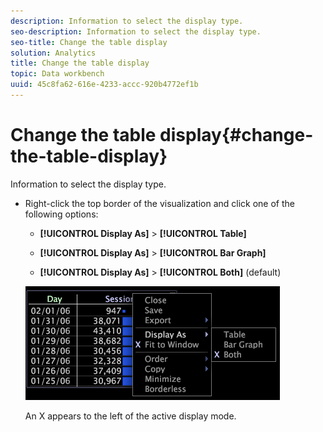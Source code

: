```yaml
---
description: Information to select the display type.
seo-description: Information to select the display type.
seo-title: Change the table display
solution: Analytics
title: Change the table display
topic: Data workbench
uuid: 45c8fa62-616e-4233-accc-920b4772ef1b
---
```


# Change the table display{#change-the-table-display}

Information to select the display type.

* Right-click the top border of the visualization and click one of the following options:

    * **[!UICONTROL Display As]** > **[!UICONTROL Table]** 
    
    * **[!UICONTROL Display As]** > **[!UICONTROL Bar Graph]** 
    
    * **[!UICONTROL Display As]** > **[!UICONTROL Both]** (default)

  ![](assets/mnu_Table_Bar_Display.png)

  An X appears to the left of the active display mode.

